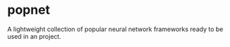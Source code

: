 # popnet
A lightweight   collection of popular neural network frameworks ready to be used in an project.
